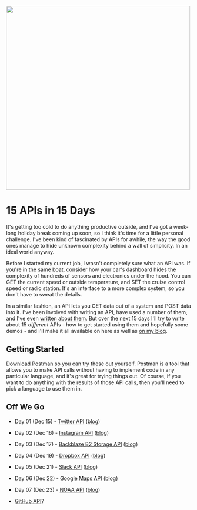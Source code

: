 <img src="https://grantwinney.com/content/images/2017/12/winter-hike-1796562_1920.jpg" width=500>

# 15 APIs in 15 Days

It's getting too cold to do anything productive outside, and I've got a week-long holiday break coming up soon, so I think it's time for a little personal challenge. I've been kind of fascinated by APIs for awhile, the way the good ones manage to hide unknown complexity behind a wall of simplicity. In an ideal world anyway.

Before I started my current job, I wasn't completely sure what an API was. If you're in the same boat, consider how your car's dashboard hides the complexity of hundreds of sensors and electronics under the hood. You can GET the current speed or outside temperature, and SET the cruise control speed or radio station. It's an interface to a more complex system, so you don't have to sweat the details.

In a similar fashion, an API lets you GET data out of a system and POST data into it. I've been involved with writing an API, have used a number of them, and I've even [written about them](https://grantwinney.com/what-is-an-api/). But over the next 15 days I'll try to write about 15 _different_ APIs - how to get started using them and hopefully some demos - and I'll make it all available on here as well as [on my blog](https://grantwinney.com/tag/15-apis-in-15-days/).

## Getting Started

[Download Postman](https://www.getpostman.com/) so you can try these out yourself. Postman is a tool that allows you to make API calls without having to implement code in any particular language, and it's great for trying things out. Of course, if you want to do anything with the results of those API calls, then you'll need to pick a language to use them in.

## Off We Go

- Day 01 (Dec 15) - [Twitter API](Day%2001%20-%20Twitter.md) ([blog](https://grantwinney.com/day-1-twitter-api/))

- Day 02 (Dec 16) - [Instagram API](Day%2002%20-%20Instagram.md) ([blog](https://grantwinney.com/day-2-instagram-api/))

- Day 03 (Dec 17) - [Backblaze B2 Storage API](Day%2003%20-%20Backblaze%20B2%20API.md) ([blog](https://grantwinney.com/day-3-backblaze-b2-api/))

- Day 04 (Dec 19) - [Dropbox API](Day%2004%20-%20Dropbox%20API.md) ([blog](https://grantwinney.com/day-4-dropbox-api/))

- Day 05 (Dec 21) - [Slack API](Day%2005%20-%20Slack%20API.md) ([blog](https://grantwinney.com/day-5-slack-api/))

- Day 06 (Dec 22) - [Google Maps API](Day%2006%20-%20Google%20Maps%20API.md) ([blog](https://grantwinney.com/day-6-google-maps-api/))

- Day 07 (Dec 23) - [NOAA API](Day%2007%20-%20NOAA%20API.md) ([blog](https://grantwinney.com/day-7-noaa-api/))

- [GitHub API](https://developer.github.com/)?
